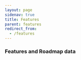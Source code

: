 ```yaml
---
layout: page
sidenav: true
title: Features
parent: features
redirect_from:
  - /features 
---
```


### Features and Roadmap data
